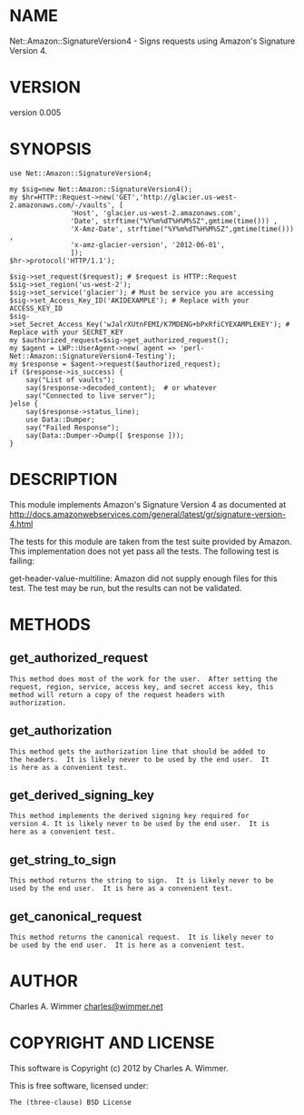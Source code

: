 # NAME

Net::Amazon::SignatureVersion4 - Signs requests using Amazon's Signature Version 4.

# VERSION

version 0.005

# SYNOPSIS

    use Net::Amazon::SignatureVersion4;

    my $sig=new Net::Amazon::SignatureVersion4();
    my $hr=HTTP::Request->new('GET','http://glacier.us-west-2.amazonaws.com/-/vaults', [ 
				   'Host', 'glacier.us-west-2.amazonaws.com', 
				   'Date', strftime("%Y%m%dT%H%M%SZ",gmtime(time())) , 
				   'X-Amz-Date', strftime("%Y%m%dT%H%M%SZ",gmtime(time())) , 
				   'x-amz-glacier-version', '2012-06-01',
			       ]);
    $hr->protocol('HTTP/1.1');

    $sig->set_request($request); # $request is HTTP::Request
    $sig->set_region('us-west-2');
    $sig->set_service('glacier'); # Must be service you are accessing
    $sig->set_Access_Key_ID('AKIDEXAMPLE'); # Replace with your ACCESS_KEY_ID
    $sig->set_Secret_Access_Key('wJalrXUtnFEMI/K7MDENG+bPxRfiCYEXAMPLEKEY'); # Replace with your SECRET_KEY
    my $authorized_request=$sig->get_authorized_request();
    my $agent = LWP::UserAgent->new( agent => 'perl-Net::Amazon::SignatureVersion4-Testing');
    my $response = $agent->request($authorized_request);
    if ($response->is_success) {
        say("List of vaults");
        say($response->decoded_content);  # or whatever
        say("Connected to live server");
    }else {
        say($response->status_line);
        use Data::Dumper;
        say("Failed Response");
        say(Data::Dumper->Dump([ $response ]));
    }

# DESCRIPTION

This module implements Amazon's Signature Version 4 as documented at
http://docs.amazonwebservices.com/general/latest/gr/signature-version-4.html

The tests for this module are taken from the test suite provided by
Amazon.  This implementation does not yet pass all the tests.  The
following test is failing:

get-header-value-multiline: Amazon did not supply enough files for
this test.  The test may be run, but the results can not be validated.

# METHODS

## get\_authorized\_request

    This method does most of the work for the user.  After setting the
    request, region, service, access key, and secret access key, this
    method will return a copy of the request headers with
    authorization.

## get\_authorization

    This method gets the authorization line that should be added to
    the headers.  It is likely never to be used by the end user.  It
    is here as a convenient test.

## get\_derived\_signing\_key

    This method implements the derived signing key required for
    version 4. It is likely never to be used by the end user.  It is
    here as a convenient test.

## get\_string\_to\_sign

    This method returns the string to sign.  It is likely never to be
    used by the end user.  It is here as a convenient test.

## get\_canonical\_request

    This method returns the canonical request.  It is likely never to
    be used by the end user.  It is here as a convenient test.

# AUTHOR

Charles A. Wimmer <charles@wimmer.net>

# COPYRIGHT AND LICENSE

This software is Copyright (c) 2012 by Charles A. Wimmer.

This is free software, licensed under:

    The (three-clause) BSD License
